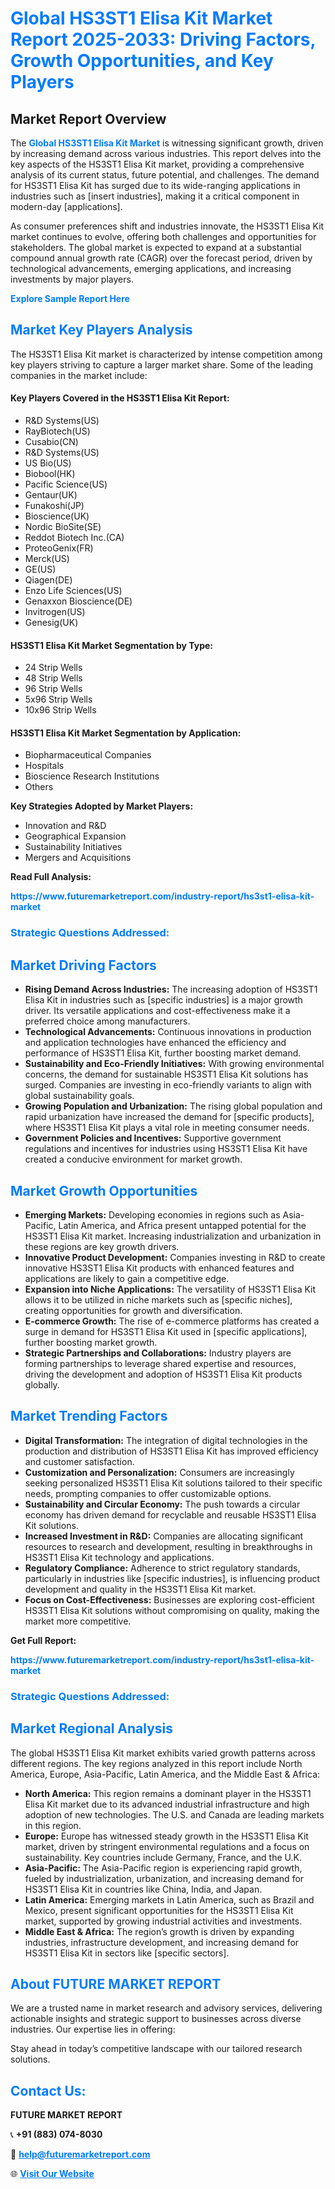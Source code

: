 <h1 style="color: #007BFF;">Global HS3ST1 Elisa Kit Market Report 2025-2033: Driving Factors, Growth Opportunities, and Key Players</h1>

<section id="overview">
<h2>Market Report Overview</h2>
<p>The <a href="https://www.futuremarketreport.com/industry-report/hs3st1-elisa-kit-market" style="color: #007BFF; text-decoration: none;"><strong>Global HS3ST1 Elisa Kit Market</strong></a> is witnessing significant growth, driven by increasing demand across various industries. This report delves into the key aspects of the HS3ST1 Elisa Kit market, providing a comprehensive analysis of its current status, future potential, and challenges. The demand for HS3ST1 Elisa Kit has surged due to its wide-ranging applications in industries such as [insert industries], making it a critical component in modern-day [applications].</p>
<p>As consumer preferences shift and industries innovate, the HS3ST1 Elisa Kit market continues to evolve, offering both challenges and opportunities for stakeholders. The global market is expected to expand at a substantial compound annual growth rate (CAGR) over the forecast period, driven by technological advancements, emerging applications, and increasing investments by major players.</p>
</section>

<section id="overview">
<p><a href="https://www.futuremarketreport.com/request-sample/reportId=104425" style="color: #007BFF; text-decoration: none;"><strong>Explore Sample Report Here</strong></a></p>
</section>

<section id="key-players">
<h2 style="color: #007BFF;">Market Key Players Analysis</h2>
<p>The HS3ST1 Elisa Kit market is characterized by intense competition among key players striving to capture a larger market share. Some of the leading companies in the market include:</p>
<h4>Key Players Covered in the HS3ST1 Elisa Kit Report:</h4>
<ul><li>R&amp;D Systems(US)</li><li>RayBiotech(US)</li><li>Cusabio(CN)</li><li>R&amp;D Systems(US)</li><li>US Bio(US)</li><li>Biobool(HK)</li><li>Pacific Science(US)</li><li>Gentaur(UK)</li><li>Funakoshi(JP)</li><li>Bioscience(UK)</li><li>Nordic BioSite(SE)</li><li>Reddot Biotech Inc.(CA)</li><li>ProteoGenix(FR)</li><li>Merck(US)</li><li>GE(US)</li><li>Qiagen(DE)</li><li>Enzo Life Sciences(US)</li><li>Genaxxon Bioscience(DE)</li><li>Invitrogen(US)</li><li>Genesig(UK)</li></ul>
<h4>HS3ST1 Elisa Kit Market Segmentation by Type:</h4>
<ul><li>24 Strip Wells</li><li>48 Strip Wells</li><li>96 Strip Wells</li><li>5x96 Strip Wells</li><li>10x96 Strip Wells</li></ul>

<h4>HS3ST1 Elisa Kit Market Segmentation by Application:</h4>
<ul><li>Biopharmaceutical Companies</li><li>Hospitals</li><li>Bioscience Research Institutions</li><li>Others</li></ul>
<p><strong>Key Strategies Adopted by Market Players:</strong></p>
<ul>
<li>Innovation and R&D</li>
<li>Geographical Expansion</li>
<li>Sustainability Initiatives</li>
<li>Mergers and Acquisitions</li>
</ul>
</section>

<section>
<p><strong>Read Full Analysis: </strong></p><a href="https://www.futuremarketreport.com/industry-report/hs3st1-elisa-kit-market" style="color: #007BFF; text-decoration: none;"><strong>https://www.futuremarketreport.com/industry-report/hs3st1-elisa-kit-market</strong></a>
<h3 style="color: #007BFF;">Strategic Questions Addressed:</h3>
</section>

<section id="driving-factors">
<h2 style="color: #007BFF;">Market Driving Factors</h2>
<ul>
<li><strong>Rising Demand Across Industries:</strong> The increasing adoption of HS3ST1 Elisa Kit in industries such as [specific industries] is a major growth driver. Its versatile applications and cost-effectiveness make it a preferred choice among manufacturers.</li>
<li><strong>Technological Advancements:</strong> Continuous innovations in production and application technologies have enhanced the efficiency and performance of HS3ST1 Elisa Kit, further boosting market demand.</li>
<li><strong>Sustainability and Eco-Friendly Initiatives:</strong> With growing environmental concerns, the demand for sustainable HS3ST1 Elisa Kit solutions has surged. Companies are investing in eco-friendly variants to align with global sustainability goals.</li>
<li><strong>Growing Population and Urbanization:</strong> The rising global population and rapid urbanization have increased the demand for [specific products], where HS3ST1 Elisa Kit plays a vital role in meeting consumer needs.</li>
<li><strong>Government Policies and Incentives:</strong> Supportive government regulations and incentives for industries using HS3ST1 Elisa Kit have created a conducive environment for market growth.</li>
</ul>
</section>

<section id="growth-opportunities">
<h2 style="color: #007BFF;">Market Growth Opportunities</h2>
<ul>
<li><strong>Emerging Markets:</strong> Developing economies in regions such as Asia-Pacific, Latin America, and Africa present untapped potential for the HS3ST1 Elisa Kit market. Increasing industrialization and urbanization in these regions are key growth drivers.</li>
<li><strong>Innovative Product Development:</strong> Companies investing in R&D to create innovative HS3ST1 Elisa Kit products with enhanced features and applications are likely to gain a competitive edge.</li>
<li><strong>Expansion into Niche Applications:</strong> The versatility of HS3ST1 Elisa Kit allows it to be utilized in niche markets such as [specific niches], creating opportunities for growth and diversification.</li>
<li><strong>E-commerce Growth:</strong> The rise of e-commerce platforms has created a surge in demand for HS3ST1 Elisa Kit used in [specific applications], further boosting market growth.</li>
<li><strong>Strategic Partnerships and Collaborations:</strong> Industry players are forming partnerships to leverage shared expertise and resources, driving the development and adoption of HS3ST1 Elisa Kit products globally.</li>
</ul>
</section>

<section id="trending-factors">
<h2 style="color: #007BFF;">Market Trending Factors</h2>
<ul>
<li><strong>Digital Transformation:</strong> The integration of digital technologies in the production and distribution of HS3ST1 Elisa Kit has improved efficiency and customer satisfaction.</li>
<li><strong>Customization and Personalization:</strong> Consumers are increasingly seeking personalized HS3ST1 Elisa Kit solutions tailored to their specific needs, prompting companies to offer customizable options.</li>
<li><strong>Sustainability and Circular Economy:</strong> The push towards a circular economy has driven demand for recyclable and reusable HS3ST1 Elisa Kit solutions.</li>
<li><strong>Increased Investment in R&D:</strong> Companies are allocating significant resources to research and development, resulting in breakthroughs in HS3ST1 Elisa Kit technology and applications.</li>
<li><strong>Regulatory Compliance:</strong> Adherence to strict regulatory standards, particularly in industries like [specific industries], is influencing product development and quality in the HS3ST1 Elisa Kit market.</li>
<li><strong>Focus on Cost-Effectiveness:</strong> Businesses are exploring cost-efficient HS3ST1 Elisa Kit solutions without compromising on quality, making the market more competitive.</li>
</ul>
</section>

<section>
<p><strong>Get Full Report: </strong></p><a href="https://www.futuremarketreport.com/industry-report/hs3st1-elisa-kit-market" style="color: #007BFF; text-decoration: none;"><strong>https://www.futuremarketreport.com/industry-report/hs3st1-elisa-kit-market</strong></a>
<h3 style="color: #007BFF;">Strategic Questions Addressed:</h3>
</section>


<section id="regional-analysis">
<h2 style="color: #007BFF;">Market Regional Analysis</h2>
<p>The global HS3ST1 Elisa Kit market exhibits varied growth patterns across different regions. The key regions analyzed in this report include North America, Europe, Asia-Pacific, Latin America, and the Middle East & Africa:</p>
<ul>
<li><strong>North America:</strong> This region remains a dominant player in the HS3ST1 Elisa Kit market due to its advanced industrial infrastructure and high adoption of new technologies. The U.S. and Canada are leading markets in this region.</li>
<li><strong>Europe:</strong> Europe has witnessed steady growth in the HS3ST1 Elisa Kit market, driven by stringent environmental regulations and a focus on sustainability. Key countries include Germany, France, and the U.K.</li>
<li><strong>Asia-Pacific:</strong> The Asia-Pacific region is experiencing rapid growth, fueled by industrialization, urbanization, and increasing demand for HS3ST1 Elisa Kit in countries like China, India, and Japan.</li>
<li><strong>Latin America:</strong> Emerging markets in Latin America, such as Brazil and Mexico, present significant opportunities for the HS3ST1 Elisa Kit market, supported by growing industrial activities and investments.</li>
<li><strong>Middle East & Africa:</strong> The region’s growth is driven by expanding industries, infrastructure development, and increasing demand for HS3ST1 Elisa Kit in sectors like [specific sectors].</li>
</ul>
</section>

<footer>
<h2 style="color: #007BFF;">About FUTURE MARKET REPORT</h2>
<p>We are a trusted name in market research and advisory services, delivering actionable insights and strategic support to businesses across diverse industries. Our expertise lies in offering:</p>

<p>Stay ahead in today’s competitive landscape with our tailored research solutions.</p>

<h2 style="color: #007BFF;">Contact Us:</h2>
<p><strong>FUTURE MARKET REPORT</strong></p>
<p>📞 <strong>+91 (883) 074-8030</strong></p>
<p>📧 <strong><a href="mailto:help@futuremarketreport.com" style="color: #007BFF;">help@futuremarketreport.com</a></strong></p>
<p>🌐 <strong><a href="https://www.futuremarketreport.com/" style="color: #007BFF;">Visit Our Website</a></strong></p>
</footer>